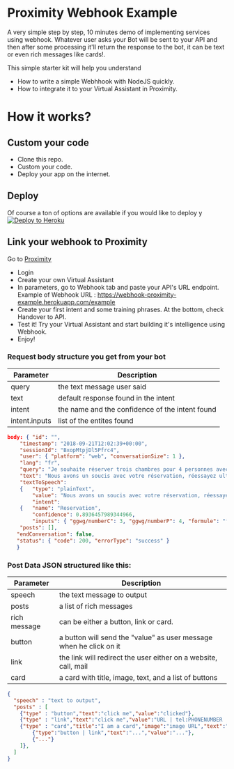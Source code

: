 # Proximity Webhook Example

A very simple step by step, 10 minutes demo of implementing services using webhook. Whatever user asks your Bot will be sent to your API and then after some processing it'll return the response to the bot, it can be text or even rich messages like cards!.

This simple starter kit will help you understand

- How to write a simple Webhhook with NodeJS quickly.
- How to integrate it to your Virtual Assistant in Proximity.

# How it works?

## Custom your code

- Clone this repo.
- Custom your code.
- Deploy your app on the internet.

## Deploy

Of course a ton of options are available if you would like to deploy y
[![Deploy to Heroku](https://www.herokucdn.com/deploy/button.svg)](https://heroku.com/deploy)

## Link your webhook to Proximity

Go to [Proximity](https://www.gogowego.com/login)

- Login
- Create your own Virtual Assistant
- In parameters, go to Webhook tab and paste your API's URL endpoint. Example of Webhook URL : https://webhook-proximity-example.herokuapp.com/example
- Create your first intent and some training phrases. At the bottom, check Handover to API.
- Test it! Try your Virtual Assistant and start building it's intelligence using Webhook.
- Enjoy!

### Request body structure you get from your bot

| Parameter     | Description                                     |
| ------------- | ----------------------------------------------- |
| query         | the text message user said                      |
| text          | default response found in the intent            |
| intent        | the name and the confidence of the intent found |
| intent.inputs | list of the entites found                       |

```json
body: { "id": "",
    "timestamp": "2018-09-21T12:02:39+00:00",
    "sessionId": "BxopMtpjDl5Pfrc4",
    "user": { "platform": "web", "conversationSize": 1 },
    "lang": "fr",
    "query": "Je souhaite réserver trois chambres pour 4 personnes avec petit déjeuner",
    "text": "Nous avons un soucis avec votre réservation, réessayez ultérieurement.",
    "textToSpeech":
    {   "type": "plainText",
        "value": "Nous avons un soucis avec votre réservation, réessayez ultérieurement." },
        "intent":
    {   "name": "Reservation",
        "confidence": 0.8936457989344966,
        "inputs": { "ggwg/numberC": 3, "ggwg/numberP": 4, "formule": "f1" } },
    "posts": [],
   "endConversation": false,
   "status": { "code": 200, "errorType": "success" }
   }
```

### Post Data JSON structured like this:

| Parameter    | Description                                                        |
| ------------ | ------------------------------------------------------------------ |
| speech       | the text message to output                                         |
| posts        | a list of rich messages                                            |
| rich message | can be either a button, link or card.                              |
| button       | a button will send the "value" as user message when he click on it |
| link         | the link will redirect the user either on a website, call, mail    |
| card         | a card with title, image, text, and a list of buttons              |

```json
{
  "speech" : "text to output",
  "posts" : [
    {"type" : "button","text":"click me","value":"clicked"},
    {"type" : "link","text":"click me","value":"URL | tel:PHONENUMBER | mailto:EMAIL"},
    {"type" : "card","title":"I am a card","image":"image URL","text":"some text..","buttons":[
        {"type":"button | link","text":"...","value":"..."},
        {"..."}
    ]},
  ]
}
```
